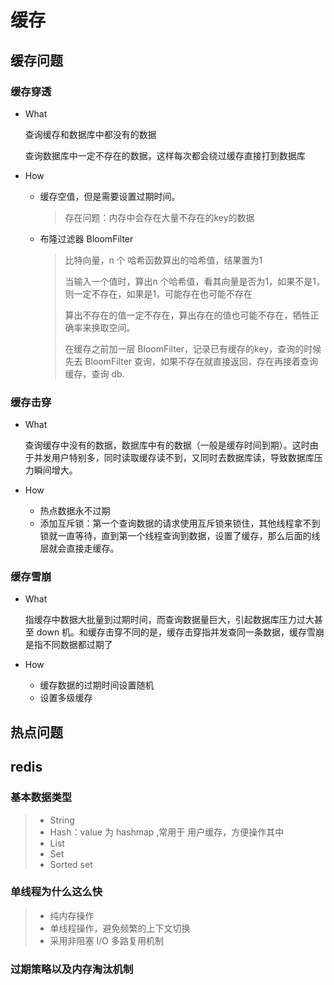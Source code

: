 # 缓存

## 缓存问题

### 缓存穿透

- What

  查询缓存和数据库中都没有的数据

  查询数据库中一定不存在的数据，这样每次都会绕过缓存直接打到数据库

- How

  - 缓存空值，但是需要设置过期时间。

    > 
    >
    > 存在问题：内存中会存在大量不存在的key的数据

  - 布隆过滤器 BloomFilter

    > 比特向量，n 个 哈希函数算出的哈希值，结果置为1
    >
    > 当输入一个值时，算出n 个哈希值，看其向量是否为1，如果不是1，则一定不存在，如果是1，可能存在也可能不存在
    >
    > 算出不存在的值一定不存在，算出存在的值也可能不存在，牺牲正确率来换取空间。
    >
    > 在缓存之前加一层 BloomFilter，记录已有缓存的key，查询的时候先去 BloomFilter 查询，如果不存在就直接返回，存在再接着查询缓存，查询 db.

### 缓存击穿

- What

  查询缓存中没有的数据，数据库中有的数据（一般是缓存时间到期）。这时由于并发用户特别多，同时读取缓存读不到，又同时去数据库读，导致数据库压力瞬间增大。

- How

  - 热点数据永不过期
  - 添加互斥锁：第一个查询数据的请求使用互斥锁来锁住，其他线程拿不到锁就一直等待，直到第一个线程查询到数据，设置了缓存，那么后面的线层就会直接走缓存。

### 缓存雪崩

- What

  指缓存中数据大批量到过期时间，而查询数据量巨大，引起数据库压力过大甚至 down 机。和缓存击穿不同的是，缓存击穿指并发查同一条数据，缓存雪崩是指不同数据都过期了

- How

  - 缓存数据的过期时间设置随机
  - 设置多级缓存

## 热点问题

## redis

### 基本数据类型

> - String 
> - Hash：value 为 hashmap ,常用于 用户缓存，方便操作其中
> - List
> - Set
> - Sorted set

### 单线程为什么这么快

> - 纯内存操作
> - 单线程操作，避免频繁的上下文切换
> - 采用非阻塞 I/O 多路复用机制

### 过期策略以及内存淘汰机制